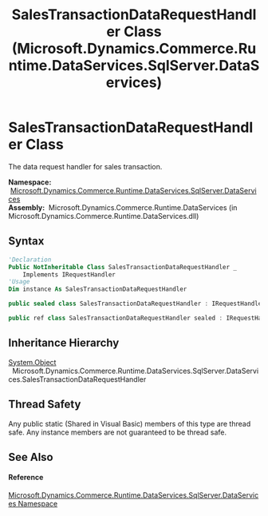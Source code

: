 ﻿---
title: SalesTransactionDataRequestHandler Class (Microsoft.Dynamics.Commerce.Runtime.DataServices.SqlServer.DataServices)
TOCTitle: SalesTransactionDataRequestHandler Class
ms:assetid: T:Microsoft.Dynamics.Commerce.Runtime.DataServices.SqlServer.DataServices.SalesTransactionDataRequestHandler
ms:mtpsurl: https://technet.microsoft.com/en-us/library/microsoft.dynamics.commerce.runtime.dataservices.sqlserver.dataservices.salestransactiondatarequesthandler(v=AX.60)
ms:contentKeyID: 65320948
ms.date: 05/18/2015
mtps_version: v=AX.60
f1_keywords:
- Microsoft.Dynamics.Commerce.Runtime.DataServices.SqlServer.DataServices.SalesTransactionDataRequestHandler
dev_langs:
- CSharp
- C++
- VB
---

# SalesTransactionDataRequestHandler Class

The data request handler for sales transaction.

**Namespace:**  [Microsoft.Dynamics.Commerce.Runtime.DataServices.SqlServer.DataServices](microsoft-dynamics-commerce-runtime-dataservices-sqlserver-dataservices-namespace.md)  
**Assembly:**  Microsoft.Dynamics.Commerce.Runtime.DataServices (in Microsoft.Dynamics.Commerce.Runtime.DataServices.dll)

## Syntax

``` vb
'Declaration
Public NotInheritable Class SalesTransactionDataRequestHandler _
    Implements IRequestHandler
'Usage
Dim instance As SalesTransactionDataRequestHandler
```

``` csharp
public sealed class SalesTransactionDataRequestHandler : IRequestHandler
```

``` c++
public ref class SalesTransactionDataRequestHandler sealed : IRequestHandler
```

## Inheritance Hierarchy

[System.Object](https://technet.microsoft.com/en-us/library/e5kfa45b\(v=ax.60\))  
  Microsoft.Dynamics.Commerce.Runtime.DataServices.SqlServer.DataServices.SalesTransactionDataRequestHandler  

## Thread Safety

Any public static (Shared in Visual Basic) members of this type are thread safe. Any instance members are not guaranteed to be thread safe.

## See Also

#### Reference

[Microsoft.Dynamics.Commerce.Runtime.DataServices.SqlServer.DataServices Namespace](microsoft-dynamics-commerce-runtime-dataservices-sqlserver-dataservices-namespace.md)

